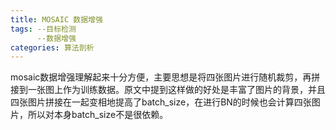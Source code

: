 ```yaml
---
title: MOSAIC 数据增强
tags: --目标检测
      --数据增强
categories: 算法剖析
---
```


mosaic数据增强理解起来十分方便，主要思想是将四张图片进行随机裁剪，再拼接到一张图上作为训练数据。原文中提到这样做的好处是丰富了图片的背景，并且四张图片拼接在一起变相地提高了batch_size，在进行BN的时候也会计算四张图片，所以对本身batch_size不是很依赖。